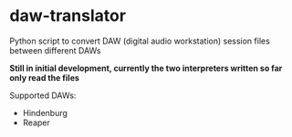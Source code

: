 # daw-translator
Python script to convert DAW (digital audio workstation) session files between different DAWs

**Still in initial development, currently the two interpreters written so far only read the files**

Supported DAWs:
  - Hindenburg
  - Reaper
